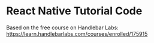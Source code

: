 # React Native Tutorial Code
Based on the free course on Handlebar Labs: https://learn.handlebarlabs.com/courses/enrolled/175915